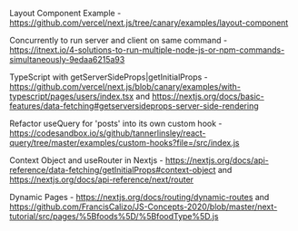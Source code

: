 Layout Component Example - https://github.com/vercel/next.js/tree/canary/examples/layout-component

Concurrently to run server and client on same command - https://itnext.io/4-solutions-to-run-multiple-node-js-or-npm-commands-simultaneously-9edaa6215a93

TypeScript with getServerSideProps|getInitialProps - https://github.com/vercel/next.js/blob/canary/examples/with-typescript/pages/users/index.tsx and https://nextjs.org/docs/basic-features/data-fetching#getserversideprops-server-side-rendering

Refactor useQuery for 'posts' into its own custom hook - https://codesandbox.io/s/github/tannerlinsley/react-query/tree/master/examples/custom-hooks?file=/src/index.js

Context Object and useRouter in Nextjs - https://nextjs.org/docs/api-reference/data-fetching/getInitialProps#context-object and https://nextjs.org/docs/api-reference/next/router

Dynamic Pages - https://nextjs.org/docs/routing/dynamic-routes and https://github.com/FrancisCalizo/JS-Concepts-2020/blob/master/next-tutorial/src/pages/%5Bfoods%5D/%5BfoodType%5D.js
